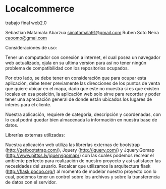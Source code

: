 Localcommerce
=============
trabajo final web2.0


Sebastian Matamala Abarzua 		simatamala91@gmail.com
Ruben Soto Neira			caoomo@gmai.com


Consideraciones de uso:

Tener un computador con conexión a internet, el cual posea un navegador web actualizado, 
ojala en su ultima version para así no tener ningún problema de compatibilidad con los repositorios ocupados.

Por otro lado, se debe tener en consideración que para ocupar esta aplicación,
debe tener previamente las direcciones de los puntos de venta que quiere ubicar en el mapa, 
dado que este no muestra si es que existen locales en esa posición, 
la aplicación web solo sirve para recordar y poder tener una apreciación general de donde están ubicados los lugares de interés para el cliente.

Nuestra aplicación, requiere de categoría, descripción y coordenadas, con lo cual podrá quedar bien almacenada la información en nuestra base de datos.

Librerías externas utilizadas:

Nuestra aplicación web utiliza las librerías externas de bootstrap (http://getbootstrap.com/), Jquery (http://jquery.com/) y Jquery.Gomap (http://www.pittss.lv/jquery/gomap/) 
con las cuales podemos recrear el ambiente perfecto para realización de nuestro proyecto y así satisfacer las necesidades del usuario. 
Recalcar que utilizamos la arquitectura flask (http://flask.pocoo.org/) al momento de modelar nuestro proyecto con lo cual, 
podemos tener un control sobre los archivos y sobre la transferencia de datos con el servidor.


